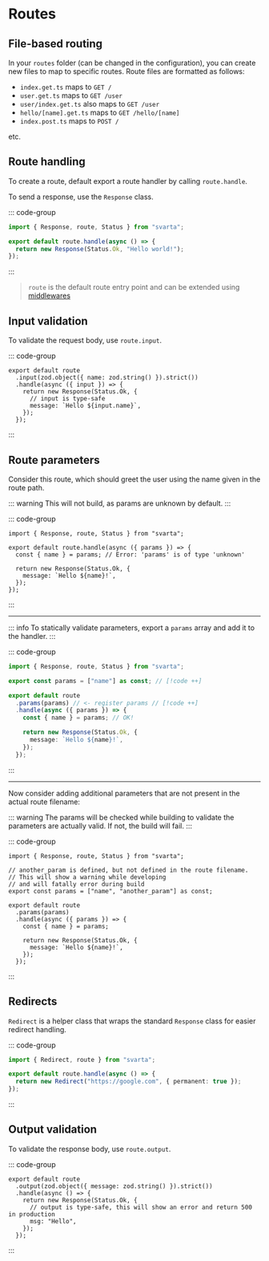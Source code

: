 # Routes

## File-based routing

In your `routes` folder (can be changed in the configuration), you can create new files to map to specific routes. Route files are formatted as follows:

- `index.get.ts` maps to `GET /`
- `user.get.ts` maps to `GET /user`
- `user/index.get.ts` also maps to `GET /user`
- `hello/[name].get.ts` maps to `GET /hello/[name]`
- `index.post.ts` maps to `POST /`

etc.

## Route handling

To create a route, default export a route handler by calling `route.handle`.

To send a response, use the `Response` class.

::: code-group

```ts [routes/index.get.ts]
import { Response, route, Status } from "svarta";

export default route.handle(async () => {
  return new Response(Status.Ok, "Hello world!");
});
```

:::

> `route` is the default route entry point and can be extended using [middlewares](/concepts/middlewares)

## Input validation

To validate the request body, use `route.input`.

::: code-group

```ts{2} [routes/index.post.ts]
export default route
  .input(zod.object({ name: zod.string() }).strict())
  .handle(async ({ input }) => {
    return new Response(Status.Ok, {
      // input is type-safe
      message: `Hello ${input.name}`,
    });
  });
```

:::

## Route parameters

Consider this route, which should greet the user using the name given in the route path.

::: warning
This will not build, as params are unknown by default.
:::

::: code-group

```ts{4} [routes/hello/[name].get.ts]
import { Response, route, Status } from "svarta";

export default route.handle(async ({ params }) => {
  const { name } = params; // Error: 'params' is of type 'unknown'

  return new Response(Status.Ok, {
    message: `Hello ${name}!`,
  });
});
```

:::

---

::: info
To statically validate parameters, export a `params` array and add it to the handler.
:::

::: code-group

```ts [routes/hello/[name].get.ts]
import { Response, route, Status } from "svarta";

export const params = ["name"] as const; // [!code ++]

export default route
  .params(params) // <- register params // [!code ++]
  .handle(async ({ params }) => {
    const { name } = params; // OK!

    return new Response(Status.Ok, {
      message: `Hello ${name}!`,
    });
  });
```

:::

---

Now consider adding additional parameters that are not present in the actual route filename:

::: warning
The params will be checked while building to validate the parameters are actually valid. If not, the build will fail.
:::

::: code-group

```ts{6} [routes/hello/[name].get.ts]
import { Response, route, Status } from "svarta";

// another_param is defined, but not defined in the route filename.
// This will show a warning while developing
// and will fatally error during build
export const params = ["name", "another_param"] as const;

export default route
  .params(params)
  .handle(async ({ params }) => {
    const { name } = params;

    return new Response(Status.Ok, {
      message: `Hello ${name}!`,
    });
  });
```

:::

## Redirects

`Redirect` is a helper class that wraps the standard `Response` class for easier redirect handling.

::: code-group

```ts [routes/index.get.ts]
import { Redirect, route } from "svarta";

export default route.handle(async () => {
  return new Redirect("https://google.com", { permanent: true });
});
```

:::

## Output validation

To validate the response body, use `route.output`.

::: code-group

```ts{2} [routes/index.post.ts]
export default route
  .output(zod.object({ message: zod.string() }).strict())
  .handle(async () => {
    return new Response(Status.Ok, {
      // output is type-safe, this will show an error and return 500 in production
      msg: "Hello",
    });
  });
```

:::
